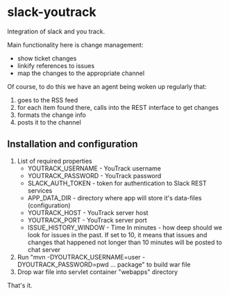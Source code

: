 slack-youtrack
==============

Integration of slack and you track.

Main functionality here is change management:

* show ticket changes
* linkify references to issues
* map the changes to the appropriate channel

Of course, to do this we have an agent being woken up regularly that:

1. goes to the RSS feed
1. for each item found there, calls into the REST interface to get changes
1. formats the change info
1. posts it to the channel

Installation and configuration
------------
1. List of required properties
    * YOUTRACK_USERNAME - YouTrack username
    * YOUTRACK_PASSWORD - YouTrack password
    * SLACK_AUTH_TOKEN - token for authentication to Slack REST services
    * APP_DATA_DIR - directory where app will store it's data-files (configuration)
    * YOUTRACK_HOST - YouTrack server host
    * YOUTRACK_PORT - YouTrack server port
    * ISSUE_HISTORY_WINDOW - Time In minutes - how deep should we look for issues in the past. If set to 10, it means that issues and changes that happened not longer than 10 minutes will be posted to chat server
2. Run "mvn -DYOUTRACK_USERNAME=user -DYOUTRACK_PASSWORD=pwd ... package" to build war file
3. Drop war file into servlet container "webapps" directory

That's it.
